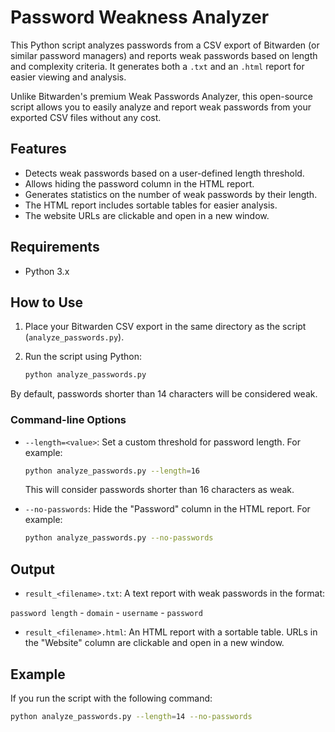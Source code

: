 # Password Weakness Analyzer

This Python script analyzes passwords from a CSV export of Bitwarden (or similar password managers) and reports weak passwords based on length and complexity criteria. It generates both a `.txt` and an `.html` report for easier viewing and analysis.

Unlike Bitwarden's premium Weak Passwords Analyzer, this open-source script allows you to easily analyze and report weak passwords from your exported CSV files without any cost.

## Features

- Detects weak passwords based on a user-defined length threshold.
- Allows hiding the password column in the HTML report.
- Generates statistics on the number of weak passwords by their length.
- The HTML report includes sortable tables for easier analysis.
- The website URLs are clickable and open in a new window.

## Requirements

- Python 3.x

## How to Use

1. Place your Bitwarden CSV export in the same directory as the script (`analyze_passwords.py`).
2. Run the script using Python:

    ```bash
    python analyze_passwords.py
    ```

By default, passwords shorter than 14 characters will be considered weak.

### Command-line Options

- `--length=<value>`: Set a custom threshold for password length. For example:

    ```bash
    python analyze_passwords.py --length=16
    ```

    This will consider passwords shorter than 16 characters as weak.

- `--no-passwords`: Hide the "Password" column in the HTML report. For example:

    ```bash
    python analyze_passwords.py --no-passwords
    ```

## Output

- `result_<filename>.txt`: A text report with weak passwords in the format:

`password length` - `domain` - `username` - `password`
  
- `result_<filename>.html`: An HTML report with a sortable table. URLs in the "Website" column are clickable and open in a new window.

## Example

If you run the script with the following command:

```bash
python analyze_passwords.py --length=14 --no-passwords
```
